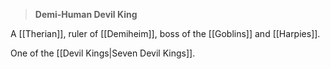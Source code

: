 >**Demi-Human Devil King**

A [[Therian]], ruler of [[Demiheim]], boss of the [[Goblins]] and [[Harpies]].

One of the [[Devil Kings|Seven Devil Kings]].